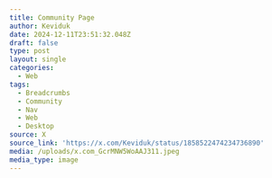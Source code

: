 ```yaml
---
title: Community Page
author: Keviduk
date: 2024-12-11T23:51:32.048Z
draft: false
type: post
layout: single
categories:
  - Web
tags:
  - Breadcrumbs
  - Community
  - Nav
  - Web
  - Desktop
source: X
source_link: 'https://x.com/Keviduk/status/1858522474234736890'
media: /uploads/x.com_GcrMNW5WoAAJ311.jpeg
media_type: image
---
```



